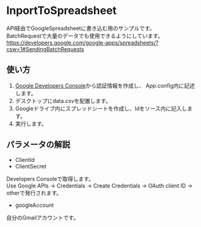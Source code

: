 InportToSpreadsheet
======================

API経由でGoogleSpreadsheetに書き込む用のサンプルです。  
BatchRequestで大量のデータでも使用できるようにしています。  
https://developers.google.com/google-apps/spreadsheets/?csw=1#SendingBatchRequests

 
使い方
------
1. [Google Developers Console](https://console.developers.google.com/)から認証情報を作成し、
App.config内に記述します。
2. デスクトップにdata.csvを配置します。
3. Googleドライブ内にスプレッドシートを作成し、Idをソース内に記入します。
4. 実行します。

パラメータの解説
----------------

+ ClientId  
+ ClientSecret  

Developers Consoleで取得します。  
Use Google APIs → Credentials → Create Credentials → OAuth client ID → otherで発行されます。

+ googleAccount

自分のGmailアカウントです。
